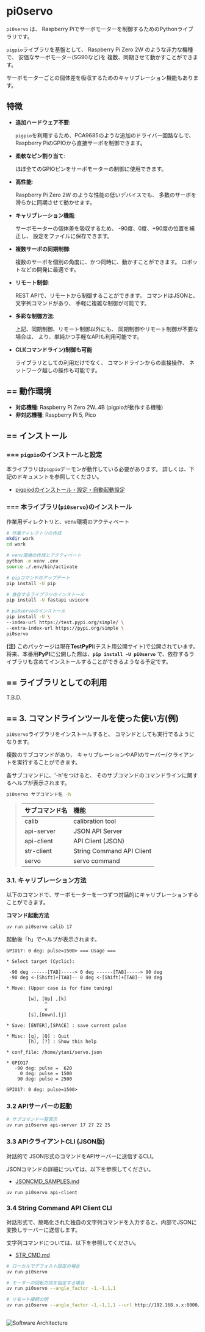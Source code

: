 # pi0servo

`pi0servo` は、
Raspberry Piでサーボモーターを制御するためのPythonライブラリです。

`pigpio`ライブラリを基盤として、
Raspberry Pi Zero 2W のような非力な機種で、
安価なサーボモーター(SG90など)を
複数、同期させて動かすことができます。

サーボモーターごとの個体差を吸収するためのキャリブレーション機能もあります。

## 特徴

- **追加ハードウェア不要**:

  `pigpio`を利用するため、PCA9685のような追加のドライバー回路なしで、
  Raspberry PiのGPIOから直接サーボを制御できます。

- **柔軟なピン割り当て**:
  
  ほぼ全てのGPIOピンをサーボモーターの制御に使用できます。

- **高性能**: 

  Raspberry Pi Zero 2W のような性能の低いデバイスでも、
  多数のサーボを滑らかに同期させて動かせます。
  
- **キャリブレーション機能**:

  サーボモーターの個体差を吸収するため、
  -90度、0度、+90度の位置を補正し、
  設定をファイルに保存できます。

- **複数サーボの同期制御**:

  複数のサーボを個別の角度に、かつ同時に、動かすことができます。
  ロボットなどの開発に最適です。

- **リモート制御**:

  REST APIで、リモートから制御することができます。
  コマンドはJSONと、文字列コマンドがあり、
  手軽に複雑な制御が可能です。

- **多彩な制御方法**:

  上記、同期制御、リモート制御以外にも、
  同期制御やリモート制御が不要な場合は、
  より、単純かつ手軽なAPIも利用可能です。
  
- **CLI(コマンドライン)制御も可能**

  ライブラリとしての利用だけでなく、
  コマンドラインからの直接操作、
  ネットワーク越しの操作も可能です。


## == 動作環境

- **対応機種**: Raspberry Pi Zero 2W..4B (pigpioが動作する機種)
- **非対応機種**: Raspberry Pi 5, Pico


## == インストール

### === `pigpio`のインストールと設定

本ライブラリは`pigpio`デーモンが動作している必要があります。
詳しくは、下記のドキュメントを参照してください。

- [pigpiodのインストール・設定・自動起動設定](docs/setup-pigpiod.md)


### === 本ライブラリ(`pi0servo`)のインストール

作業用ディレクトリと、venv環境のアクティベート

``` bash
# 作業ディレクトリの作成
mkdir work
cd work

# venv環境の作成とアクティベート
python -m venv .env
source ./.env/bin/activate

# pipコマンドのアップデート
pip install -U pip

# 依存するライブラリのインストール
pip install -U fastapi uvicorn

# pi0servoのインストール
pip install -U \
--index-url https://test.pypi.org/simple/ \
--extra-index-url https://pypi.org/simple \
pi0servo
```

**(注)** このパッケージは現在**TestPyPI**(テスト用公開サイト)で公開されています。
将来、本番用**PyPI**に公開した際は、**`pip install -U pi0servo`** で、依存するライブラリも含めてインストールすることができるようなる予定です。


## == ライブラリとしての利用

T.B.D.


## == 3. コマンドラインツールを使った使い方(例)

`pi0servo`ライブラリをインストールすると、
コマンドとしても実行でるようになります。

複数のサブコマンドがあり、
キャリブレーションやAPIのサーバー/クライアントを実行することができます。

各サブコマンドに、'-h'をつけると、
そのサブコマンドのコマンドラインに関するヘルプが表示されます。

``` bash
pi0servo サブコマンド名 -h
```

> | **サブコマンド名** |    **機能**               |
> | :---                | :---                      |
> | calib               | calibration tool          |
> | api-server          | JSON API Server           |
> | api-client          | API Client (JSON)         |
> | str-client          | String Command API Client |
> | servo               | servo command             |


### 3.1. キャリブレーション方法

以下のコマンドで、サーボモーターを一つずつ対話的にキャリブレーションすることができます。


**コマンド起動方法**

```bash
uv run pi0servo calib 17
```

起動後「h」でヘルプが表示されます。

```text
GPIO17: 0 deg: pulse=1500> === Usage ===

* Select target (Cyclic):

 -90 deg ------[TAB]-----> 0 deg ------[TAB]-----> 90 deg
 -90 deg <-[Shift]+[TAB]-- 0 deg <-[Shift]+[TAB]-- 90 deg

* Move: (Upper case is for fine tuning)

        [w], [Up] ,[k]
              ^
              v
        [s],[Down],[j]

* Save: [ENTER],[SPACE] : save current pulse

* Misc: [q], [Q] : Quit
        [h], [?] : Show this help

* conf_file: /home/ytani/servo.json

* GPIO17
   -90 deg: pulse =  620
     0 deg: pulse = 1500
    90 deg: pulse = 2500

GPIO17: 0 deg: pulse=1500>
```


### 3.2 APIサーバーの起動

```bash
# サブコマンド一覧表示
uv run pi0servo api-server 17 27 22 25
```


### 3.3 APIクライアントCLI (JSON版)

対話的で JSON形式のコマンドをAPIサーバーに送信するCLI。

JSONコマンドの詳細については、以下を参照してください。

- [JSONCMD_SAMPLES.md](docs/JSONCMD_SAMPLES.md) 

```bash
uv run pi0servo api-client
```


### 3.4 String Command API Client CLI

対話形式で、簡略化された独自の文字列コマンドを入力すると、内部でJSONに変換しサーバーに送信します。

文字列コマンドについては、以下を参照してください。

- [STR_CMD.md](docs/STR_CMD.md)

```bash
# ローカルでデフォルト設定の場合
uv run pi0servo

# モーターの回転方向を指定する場合
uv run pi0servo --angle_factor -1,-1,1,1

# リモート接続の例
uv run pi0servo --angle_factor -1,-1,1,1 --url http://192.168.x.x:8000/cmd
``` 

## 
![Software Architecture](docs/SoftwareArchitecture.png)


